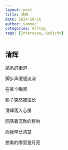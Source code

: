 ```yaml
---
layout: post
title: 清辉
date: 2024-10-16
author: Sommer
categories: Alltag
tags: [Interesse, Gedicht]
---
```


## 清辉

熟悉的街道

脚步声缓缓流淌

在某个瞬间

影子突然被拉长



清辉落入心房

回荡着沉默的巨响

而我早已清楚

想看的哪里是月亮
